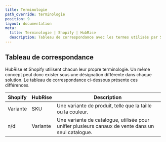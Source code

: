```yaml
---
title: Terminologie
path_override: terminologie
position: 9
layout: documentation
meta:
  title: Terminologie | Shopify | HubRise
  description: Tableau de correspondance avec les termes utilisés par Shopify et ceux utilisés dans HubRise pour le même concept. Connectez les apps et synchronisez vos données.
---
```


## Tableau de correspondance

HubRise et Shopify utilisent chacun leur propre terminologie. Un même concept peut donc exister sous une désignation différente dans chaque solution. Le tableau de correspondance ci-dessous présente ces différences.

| Shopify  | HubRise  | Description                                                                                        |
| -------- | -------- | -------------------------------------------------------------------------------------------------- |
| Variante | SKU      | Une variante de produit, telle que la taille ou la couleur.                                        |
| n/d      | Variante | Une variante de catalogue, utilisée pour unifier plusieurs canaux de vente dans un seul catalogue. |
